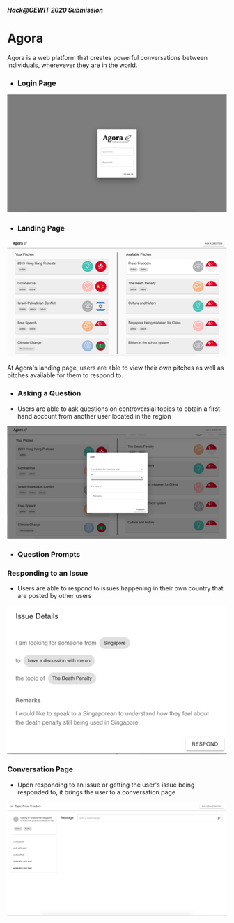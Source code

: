 ***Hack@CEWIT 2020 Submission***

# **Agora**

Agora is a web platform that creates powerful conversations between individuals, wherevever they are in the world. 

- ### **Login Page**
![Agora_Login_Page](src/assets/Agora_Login_Page.png) 


- ### **Landing Page**
![Agora Home Page](src/assets/Agora_Home_Page.png)

At Agora's landing page, users are able to view their own pitches as well as pitches available for them to respond to.

- ### **Asking a Question**

- Users are able to ask questions on controversial topics to obtain a first-hand account from another user located in the region

![Agora_Asking_A_Question](src/assets/Asking_A_Question.png)

- ### **Question Prompts**






### **Responding to an Issue**

- Users are able to respond to issues happening in their own country that are posted by other users

![Agora_Responding_to_Issue](src/assets/Respond_to_an_issue.png)

### **Conversation Page**
- Upon responding to an issue or getting the user's issue being responded to, it brings the user to a conversation page

![Agora_Responding_to_Issue](src/assets/Agora_Conversation_Page.png)
